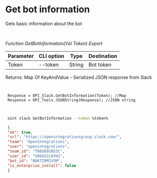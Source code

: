 ﻿---
sidebar_position: 1
---

# Get bot information
 Gets basic information about the bot




<br/>


*Function GetBotInformation(Val Token) Export*

 | Parameter | CLI option | Type | Destination |
 |-|-|-|-|
 | Token | --token | String | Bot token |

 
 Returns: Map Of KeyAndValue - Serialized JSON response from Slack 


```bsl title="Code example"
 
 
 Response = OPI_Slack.GetBotInformation(Token); //Map
 Response = OPI_Tools.JSONString(Response); //JSON string
 
```
	


```sh title="CLI command example"
 
 oint slack GetBotInformation --token %token%

```

```json title="Result"
 {
 "ok": true,
 "url": "https://openintegrationsgroup.slack.com/",
 "team": "OpenIntegrations",
 "user": "openintegrations",
 "team_id": "T06UD92BS3C",
 "user_id": "U06UG1CAYH2",
 "bot_id": "B06TZ0MJV5M",
 "is_enterprise_install": false
 }
```
